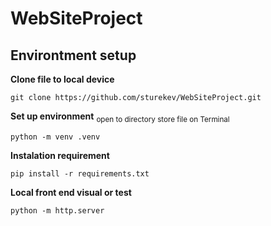 # WebSiteProject

## Environtment setup

**Clone file to local device**
```
git clone https://github.com/sturekev/WebSiteProject.git
```

**Set up environment**
<sub>open to directory store file on Terminal</sub>
```
python -m venv .venv
```
**Instalation requirement**
```
pip install -r requirements.txt
```

**Local front end visual or test**
```
python -m http.server
```
